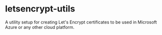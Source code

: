 # letsencrypt-utils
A utility setup for creating Let's Encrypt certificates to be used in Microsoft Azure or any other cloud platform.
